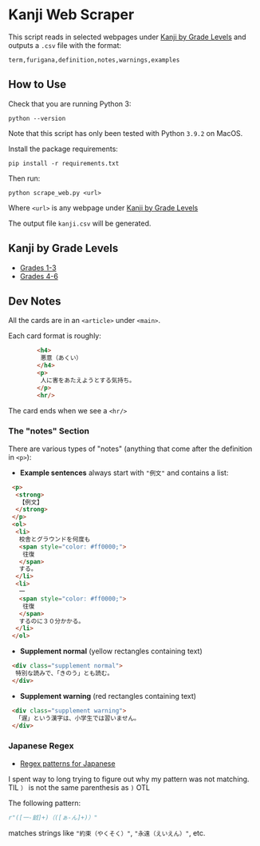 # Kanji Web Scraper

This script reads in selected webpages under [Kanji by Grade Levels](#kanji-by-grade-levels) and outputs a `.csv` file with the format:

```csv
term,furigana,definition,notes,warnings,examples
```

## How to Use

Check that you are running Python 3:
```commandline
python --version
```

Note that this script has only been tested with Python `3.9.2` on MacOS.

Install the package requirements:
```commandline
pip install -r requirements.txt
```

Then run:
```commandline
python scrape_web.py <url>
```

Where `<url>` is any webpage under [Kanji by Grade Levels](#kanji-by-grade-levels)

The output file `kanji.csv` will be generated.

## Kanji by Grade Levels

* [Grades 1-3](https://proverb-encyclopedia.com/two/teigakunen/)
* [Grades 4-6](https://proverb-encyclopedia.com/two/kougakunen/)

## Dev Notes
All the cards are in an `<article>` under `<main>`.

Each card format is roughly:
```html
        <h4>
         悪意（あくい）
        </h4>
        <p>
         人に害をあたえようとする気持ち。
        </p>
        <hr/>
```

The card ends when we see a `<hr/>`

### The "notes" Section

There are various types of "notes" (anything that come after the definition in `<p>`):

* **Example sentences** always start with `"例文"` and contains a list:
```html
 <p>
  <strong>
   【例文】
  </strong>
 </p>
 <ol>
  <li>
   校舎とグラウンドを何度も
   <span style="color: #ff0000;">
    往復
   </span>
   する。
  </li>
  <li>
   一
   <span style="color: #ff0000;">
    往復
   </span>
   するのに３０分かかる。
  </li>
 </ol>
```

* **Supplement normal** (yellow rectangles containing text)
```html
 <div class="supplement normal">
  特別な読みで、「きのう」とも読む。
 </div>
```

* **Supplement warning** (red rectangles containing text)

```html
 <div class="supplement warning">
  「遅」という漢字は、小学生では習いません。
 </div>
```

### Japanese Regex
* [Regex patterns for Japanese](https://gist.github.com/terrancesnyder/1345094)

I spent way to long trying to figure out why my pattern was not matching. TIL `）` is not the same parenthesis as `)` OTL

The following pattern:
```python
r"([一-龯]+)（([ぁ-ん]+)）"
```

matches strings like `"約束（やくそく）"`, `"永遠（えいえん）"`, etc.
